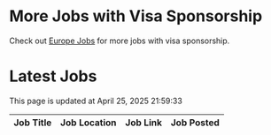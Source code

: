 # More Jobs with Visa Sponsorship

Check out [Europe Jobs](https://github.com/sureshparimi/europejobs#latest-jobs) for more jobs with visa sponsorship.

# Latest Jobs

This page is updated at April 25, 2025 21:59:33

| Job Title | Job Location | Job Link | Job Posted |
| --- | --- | --- | --- |

